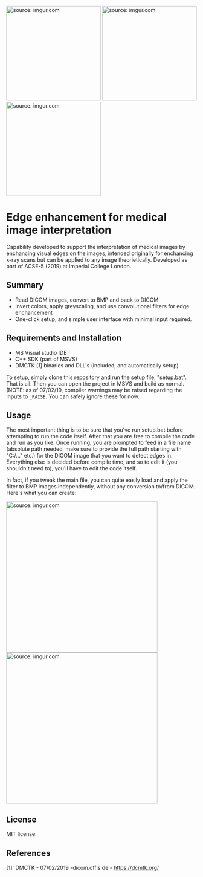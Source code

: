 <a href="https://imgur.com/SADgi5k"><img src="https://i.imgur.com/SADgi5k.jpg" title="source: imgur.com" width="250" /></a>
<a href="https://imgur.com/YwXwEwg"><img src="https://i.imgur.com/YwXwEwg.jpg" title="source: imgur.com" width="250" /></a>
<a href="https://imgur.com/q2WSgfi"><img src="https://i.imgur.com/q2WSgfi.jpg" title="source: imgur.com" width="250" /></a>


# Edge enhancement for medical image interpretation #

Capability developed to support the interpretation of medical images by enchancing visual edges on the images, intended originally for enchancing x-ray scans but can be applied to any image theorietically. Developed as part of ACSE-5 (2019) at Imperial College London.

## Summary ##
- Read DICOM images, convert to BMP and back to DICOM
- Invert colors, apply greyscaling, and use convolutional filters for edge enchancement
- One-click setup, and simple user interface with minimal input required. 

## Requirements and Installation ##

- MS Visual studio IDE
- C++ SDK (part of MSVS)
- DMCTK [1] binaries and DLL's (included, and automatically setup)

To setup, simply clone this repository and run the setup file, "setup.bat". That is all. Then you can open the project in MSVS and build as normal. (NOTE: as of 07/02/19, compiler warnings may be raised regarding the inputs to ``_RAISE``. You can safely ignore these for now. 

## Usage ##

The most important thing is to be sure that you've run setup.bat before attempting to run the code itself. After that you are free to compile the code and run as you like. Once running, you are prompted to feed in a file name (absolute path needed, make sure to provide the full path starting with "C:/..." etc.) for the DICOM image that you want to detect edges in. Everything else is decided before compile time, and so to edit it (you shouldn't need to), you'll have to edit the code itself.

In fact, if you tweak the main file, you can quite easily load and apply the filter to BMP images independently, without any conversion to/from DICOM. Here's what you can create:

<a href="https://imgur.com/TUrFtyz"><img src="https://i.imgur.com/TUrFtyz.png" title="source: imgur.com" width="400" /></a>
<a href="https://imgur.com/6SoOfR1"><img src="https://i.imgur.com/6SoOfR1.png" title="source: imgur.com" width="400"/></a>


## License ##
MIT license.

## References ##
[1]: DMCTK - 07/02/2019 -dicom.offis.de - https://dcmtk.org/
